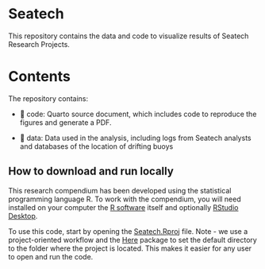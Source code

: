 # Seatech
 This repository contains the data and code to visualize results of Seatech Research Projects. 

# Contents

The repository contains:
-   📁 code: Quarto source document, which includes code to reproduce the figures and generate a PDF. 

-   📁 data: Data used in the analysis, including logs from Seatech analysts and databases of the location of drifting buoys

## How to download and run locally

This research compendium has been developed using the statistical programming language R. To work with the compendium, you will need installed on your computer the [R software](https://cloud.r-project.org/) itself and optionally [RStudio Desktop](https://rstudio.com/products/rstudio/download/).

To use this code, start by opening the [Seatech.Rproj](https://github.com/asimonis/Seatech/Seatech.Rproj) file. Note - we use a project-oriented workflow and the [Here](https://here.r-lib.org/) package to set the default directory to the folder where the project is located. This makes it easier for any user to open and run the code.
